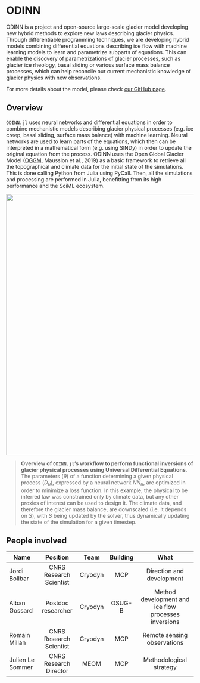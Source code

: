 # ODINN

ODINN is a project and open-source large-scale glacier model developing new hybrid methods to explore new laws describing glacier physics. Through differentiable programming techniques, we are developing hybrid models combining differential equations describing ice flow with machine learning models to learn and parametrize subparts of equations. This can enable the discovery of parametrizations of glacier processes, such as glacier ice rheology, basal sliding or various surface mass balance processes, which can help reconcile our current mechanistic knowledge of glacier physics with new observations.

For more details about the model, please check [our GitHub page](https://github.com/ODINN-SciML/ODINN.jl).

## Overview

`ODINN.jl` uses neural networks and differential equations in order to combine mechanistic models describing glacier physical processes (e.g. ice creep, basal sliding, surface mass balance) with machine learning. Neural networks are used to learn parts of the equations, which then can be interpreted in a mathematical form (e.g. using SINDy) in order to update the original equation from the process. ODINN uses the Open Global Glacier Model ([OGGM](oggm.org/), Maussion et al., 2019) as a basic framework to retrieve all the topographical and climate data for the initial state of the simulations. This is done calling Python from Julia using PyCall. Then, all the simulations and processing are performed in Julia, benefitting from its high performance and the SciML ecosystem. 

<center><img src="https://github.com/ODINN-SciML/odinn_toy/blob/main/plots/overview_figure.png" width="700"></center>

> **Overview of `ODINN.jl`’s workflow to perform functional inversions of glacier physical processes using Universal Differential Equations**. The parameters ($θ$) of a function determining a given physical process ($D_θ$), expressed by a neural network $NN_θ$, are optimized in order to minimize a loss function. In this example, the physical to be inferred law was constrained only by climate data, but any other proxies of interest can be used to design it. The climate data, and therefore the glacier mass balance, are downscaled (i.e. it depends on $S$), with $S$ being updated by the solver, thus dynamically updating the state of the simulation for a given timestep.


##  People involved

|   Name       |  Position         |  Team            |  Building          | What                                                 |
| -------------|:-----------------:|:----------------:|:------------------:|:----------------------------------------------------:|
| Jordi Bolibar    | CNRS Research Scientist      | Cryodyn          |    MCP             | Direction and development |
| Alban Gossard   | Postdoc researcher      | Cryodyn          |    OSUG-B             | Method development and ice flow processes inversions |
| Romain Millan  | CNRS Research Scientist      | Cryodyn          |    MCP            | Remote sensing observations |
| Julien Le Sommer  | CNRS Research Director      | MEOM          |    MCP            | Methodological strategy |

 

